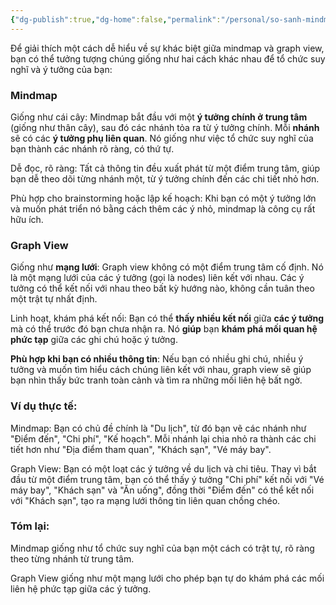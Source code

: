 ```yaml
---
{"dg-publish":true,"dg-home":false,"permalink":"/personal/so-sanh-mindmap-va-graph-view/","dgPassFrontmatter":true,"noteIcon":"","updated":"2025-01-14T22:20:45.135+07:00"}
---
```



Để giải thích một cách dễ hiểu về sự khác biệt giữa mindmap và graph view, bạn có thể tưởng tượng chúng giống như hai cách khác nhau để tổ chức suy nghĩ và ý tưởng của bạn:

### **Mindmap**

Giống như cái cây: Mindmap bắt đầu với một **ý tưởng chính ở** **trung tâm** (giống như thân cây), sau đó các nhánh tỏa ra từ ý tưởng chính. Mỗi **nhánh** sẽ có các **ý tưởng phụ liên quan**. Nó giống như việc tổ chức suy nghĩ của bạn thành các nhánh rõ ràng, có thứ tự.

Dễ đọc, rõ ràng: Tất cả thông tin đều xuất phát từ một điểm trung tâm, giúp bạn dễ theo dõi từng nhánh một, từ ý tưởng chính đến các chi tiết nhỏ hơn.

Phù hợp cho brainstorming hoặc lập kế hoạch: Khi bạn có một ý tưởng lớn và muốn phát triển nó bằng cách thêm các ý nhỏ, mindmap là công cụ rất hữu ích.


### **Graph View**

Giống như **mạng lưới**: Graph view không có một điểm trung tâm cố định. Nó là một mạng lưới của các ý tưởng (gọi là nodes) liên kết với nhau. Các ý tưởng có thể kết nối với nhau theo bất kỳ hướng nào, không cần tuân theo một trật tự nhất định.

Linh hoạt, khám phá kết nối: Bạn có thể **thấy nhiều kết nối** giữa **các ý tưởng** mà có thể trước đó bạn chưa nhận ra. Nó **giúp** bạn **khám phá mối quan hệ phức tạp** giữa các ghi chú hoặc ý tưởng.

**Phù hợp khi bạn có nhiều thông tin**: Nếu bạn có nhiều ghi chú, nhiều ý tưởng và muốn tìm hiểu cách chúng liên kết với nhau, graph view sẽ giúp bạn nhìn thấy bức tranh toàn cảnh và tìm ra những mối liên hệ bất ngờ.


### **Ví dụ thực tế:**

Mindmap: Bạn có chủ đề chính là "Du lịch", từ đó bạn vẽ các nhánh như "Điểm đến", "Chi phí", "Kế hoạch". Mỗi nhánh lại chia nhỏ ra thành các chi tiết hơn như "Địa điểm tham quan", "Khách sạn", "Vé máy bay".

Graph View: Bạn có một loạt các ý tưởng về du lịch và chi tiêu. Thay vì bắt đầu từ một điểm trung tâm, bạn có thể thấy ý tưởng "Chi phí" kết nối với "Vé máy bay", "Khách sạn" và "Ăn uống", đồng thời "Điểm đến" có thể kết nối với "Khách sạn", tạo ra mạng lưới thông tin liên quan chồng chéo.


### **Tóm lại:**

Mindmap giống như tổ chức suy nghĩ của bạn một cách có trật tự, rõ ràng theo từng nhánh từ trung tâm.

Graph View giống như một mạng lưới cho phép bạn tự do khám phá các mối liên hệ phức tạp giữa các ý tưởng.


